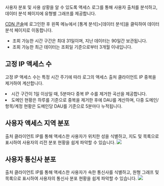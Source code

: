 사용자 분포 및 사용 상황을 알 수 있도록 액세스 로그를 통해 사용자 출처를 분석하고, 데이터 분석 페이지에 유형별 그래프를 제공합니다.

[CDN 콘솔](https://console.cloud.tencent.com/cdn)에 로그인한 후 왼쪽 메뉴에서 [통계 분석]>[데이터 분석]을 클릭하여 데이터 분석 페이지로 이동합니다.

- 조회 가능한 시간 구간은 최대 31일이며, 지난 데이터는 90일간 보관됩니다.
- 조회 가능한 최근 데이터는 조회일 기준으로부터 3개월 이내입니다.


## 고정 IP 액세스 수
고정 IP 액세스 수는 특정 시간 주기에 따라 로그의 액세스 출처 클라이언트 IP 중복을 제거하여 계산합니다.
<li>시간 구간이 1일 이상일 때, 5분마다 중복 IP 수를 제거한 곡선을 제공합니다.</li>
<li>도메인 현황은 하루를 기준으로 중복을 제거한 후에 DAU를 계산하며, 다중 도메인/항목/계정 현황은 도메인당 DAU를 기준으로 5분마다 누적됩니다.</li>
<img src="https://main.qcloudimg.com/raw/8a342e8643b91159da50515f2aa923e7.png" alt>


## 사용자 액세스 지역 분포
출처 클라이언트 IP를 통해 액세스한 사용자가 위치한 성을 식별하고, 지도 및 목록으로 표시하여 사용자의 리전 분포 현황을 쉽게 파악할 수 있습니다.
![](https://main.qcloudimg.com/raw/88ab778c8ca2cbfb5f920a1684a76b9e.png)

## 사용자 통신사 분포
출처 클라이언트 IP를 통해 액세스한 사용자가 속한 통신사를 식별하고, 원형 그래프 및 목록으로 표시하여 사용자의 통신사 분포 현황을 쉽게 파악할 수 있습니다.
![](https://main.qcloudimg.com/raw/32a086d7b7e0a2e26f49e9ef23e3372a.png)
